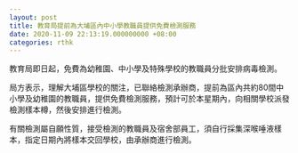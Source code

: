 ```yaml
---
layout: post
title: 教育局提前為大埔區內中小學教職員提供免費檢測服務
date: 2020-11-09 22:13:19.000000000 +08:00
categories: rthk
---
```


教育局即日起，免費為幼稚園、中小學及特殊學校的教職員分批安排病毒檢測。

局方表示，理解大埔區學校的關注，已聯絡檢測承辦商，提前為區內共約80間中小學及幼稚園的教職員，提供免費檢測服務，預計可於本星期內，向相關學校派發檢測樣本樽，然後安排進行檢測。

有關檢測屬自願性質，接受檢測的教職員及宿舍部員工，須自行採集深喉唾液樣本，指定日期內將樣本交回學校，由承辦商進行檢測。
